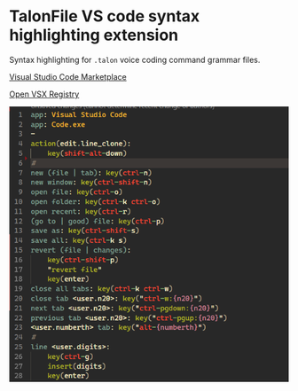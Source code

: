 # TalonFile VS code syntax highlighting extension

Syntax highlighting for `.talon` voice coding command grammar files.

[Visual Studio Code Marketplace](https://marketplace.visualstudio.com/items?itemName=mrob95.vscode-talonscript)

[Open VSX Registry](https://open-vsx.org/extension/mrob95/vscode-talonscript)

![Example](images/example.png)
